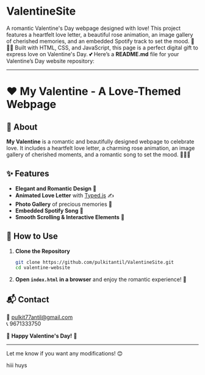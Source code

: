 # ValentineSite
A romantic Valentine's Day webpage designed with love! This project features a heartfelt love letter, a beautiful rose animation, an image gallery of cherished memories, and an embedded Spotify track to set the mood. 💌🎶✨  Built with HTML, CSS, and JavaScript, this page is a perfect digital gift to express love on Valentine's Day. 💕
Here’s a **README.md** file for your Valentine’s Day website repository:  

---

# ❤️ My Valentine - A Love-Themed Webpage  

## 🌹 About  
**My Valentine** is a romantic and beautifully designed webpage to celebrate love. It includes a heartfelt love letter, a charming rose animation, an image gallery of cherished moments, and a romantic song to set the mood. 💌🎶✨  

## ✨ Features  
- **Elegant and Romantic Design** 🎨  
- **Animated Love Letter** with [Typed.js](https://github.com/mattboldt/typed.js/) ✍️  
- **Photo Gallery** of precious memories 📸  
- **Embedded Spotify Song** 🎵  
- **Smooth Scrolling & Interactive Elements** 🌟  


## 🚀 How to Use  
1. **Clone the Repository**  
   ```sh
   git clone https://github.com/pulkitantil/ValentineSite.git
   cd valentine-website
   ```
2. **Open `index.html` in a browser** and enjoy the romantic experience! 💖  


## 📬 Contact  
📧 pulkit77antil@gmail.com  
📞 9671333750  

💖 **Happy Valentine's Day!** 🎉  

---

Let me know if you want any modifications! 😊




hiii huys

